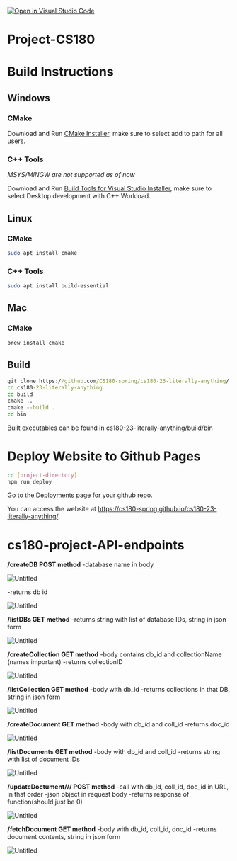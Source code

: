 [![Open in Visual Studio Code](https://classroom.github.com/assets/open-in-vscode-718a45dd9cf7e7f842a935f5ebbe5719a5e09af4491e668f4dbf3b35d5cca122.svg)](https://classroom.github.com/online_ide?assignment_repo_id=10831999&assignment_repo_type=AssignmentRepo)
# Project-CS180

# Build Instructions

## Windows
### CMake
Download and Run [CMake Installer](https://cmake.org/download/), make sure to select add to path for all users.

### C++ Tools
*MSYS/MINGW are not supported as of now*

Download and Run [Build Tools for Visual Studio Installer](https://visualstudio.microsoft.com/downloads/#build-tools-for-visual-studio-2022), make sure to select Desktop development with C++ Workload.

## Linux
### CMake

```bash
sudo apt install cmake
```
### C++ Tools
```bash
sudo apt install build-essential
```
## Mac
### CMake
```bash
brew install cmake
```

## Build
```cmd
git clone https://github.com/CS180-spring/cs180-23-literally-anything/
cd cs180-23-literally-anything
cd build
cmake ..
cmake --build .
cd bin
```
Built executables can be found in cs180-23-literally-anything/build/bin

# Deploy Website to Github Pages

```bash
cd [project-directory]
npm run deploy
```

Go to the [Deployments page](https://github.com/CS180-spring/cs180-23-literally-anything/deployments/) for your github repo.

You can access the website at https://cs180-spring.github.io/cs180-23-literally-anything/.



# cs180-project-API-endpoints

**/createDB POST method**
-database name in body

![Untitled](cs180-project-API-endpoints%204e21289435f34ef2a6f88fad8519279f/Untitled.png)

-returns db id

![Untitled](cs180-project-API-endpoints%204e21289435f34ef2a6f88fad8519279f/Untitled%201.png)

**/listDBs GET method**
-returns string with list of database IDs, string in json form

![Untitled](cs180-project-API-endpoints%204e21289435f34ef2a6f88fad8519279f/Untitled%202.png)

**/createCollection GET method**
-body contains db_id and collectionName (names important)
-returns collectionID

![Untitled](cs180-project-API-endpoints%204e21289435f34ef2a6f88fad8519279f/Untitled%203.png)

**/listCollection GET method**
-body with db_id
-returns collections in that DB, string in json form

![Untitled](cs180-project-API-endpoints%204e21289435f34ef2a6f88fad8519279f/Untitled%204.png)

**/createDocument GET method**
-body with db_id and coll_id
-returns doc_id

![Untitled](cs180-project-API-endpoints%204e21289435f34ef2a6f88fad8519279f/Untitled%205.png)

**/listDocuments GET method**
-body with db_id and coll_id
-returns string with list of document IDs

![Untitled](cs180-project-API-endpoints%204e21289435f34ef2a6f88fad8519279f/Untitled%206.png)

**/updateDoctument/<int>/<int>/<int> POST method**
-call with db_id, coll_id, doc_id in URL, in that order
-json object in request body
-returns response of function(should just be 0)

![Untitled](cs180-project-API-endpoints%204e21289435f34ef2a6f88fad8519279f/Untitled%207.png)

**/fetchDocument GET method**
-body with db_id, coll_id, doc_id 
-returns document contents, string in json form

![Untitled](cs180-project-API-endpoints%204e21289435f34ef2a6f88fad8519279f/Untitled%208.png)
